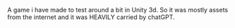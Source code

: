 A game i have made to test around a bit in Unity 3d. So it was mostly assets from the internet and it was HEAVILY carried by chatGPT.
